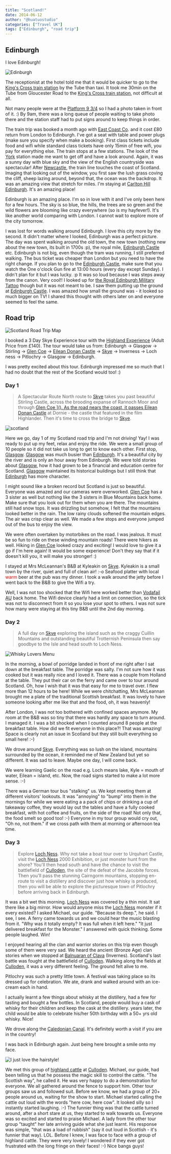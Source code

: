 ```yaml
---
title: "Scotland!"
date: 2014-06-12
author: "@huatuostudio"
categories: ["Travel UK"]
tags: ["Edinburgh", "road trip"]
---
```


## Edinburgh

I love Edinburgh!

![Edinburgh](https://lh3.googleusercontent.com/pw/AL9nZEWvT7GRF6Tlu6khvf2iZa_o5_-M_4Vs21sdAXYhs4jt4BFCVJ9ld3Hi7UN5FfcKtpZc-fQuEnrWDN5cBYpjPl1H1f750DFjNX0yOO8vC-cUGrD-VHnnNVgVg-I51CFnFU6c3UWANdA7jL5GU4S2rwek=w800-h533-no?authuser=0 "Edinburgh")

The receptionist at the hotel told me that it would be quicker to go to the [King's Cross train station](http://www.networkrail.co.uk/london-kings-cross-station/) by the Tube than taxi. It took me 30min on the Tube from Gloucester Road to the [King's Cross train station](http://www.networkrail.co.uk/london-kings-cross-station/), not difficult at all.

Not many people were at the [Platform 9 3/4](http://harrypotter.wikia.com/wiki/King's_Cross_Station) so I had a photo taken in front of it. :) By 9am, there was a long queue of people waiting to take photo there and the station staff had to put signs around to keep things in order.

The train trip was booked a month ago with [East Coast Co](http://www.eastcoast.co.uk/). and it cost £80 return from London to Edinburgh. I've got a seat with table and power plugs (make sure you specify when make a booking). First class tickets include food and wifi while standard class tickets have only 15min of free wifi, you pay for everything else. The train stops at a few stations. The look of the [York](http://www.visityork.org/) station made me want to get off and have a look around. Again, it was a sunny day with blue sky and the view of the English countryside was spectacular! After [Newcastle](http://en.wikipedia.org/wiki/Newcastle_upon_Tyne), the train line touches the coast of Scotland. Imaging that looking out of the window, you first saw the lush grass coving the cliff, sheep lazing around, beyond that, the ocean was the backdrop. It was an amazing view that stretch for miles. I'm staying at [Carlton Hill Edinburgh](http://www.edinburghguide.com/parks/caltonhill). It's an amazing place! 

Edinburgh is an amazing place. I'm so in love with it and I've only been here for a few hours. The sky is so blue, the hills, the trees are so green and the wild flowers are blooming like crazy everywhere (so is my hayfever!). It's like another world comparing with London. I cannot wait to explore more of the city tomorrow.

I was lost for words walking around Edinburgh. I love this city more by the second. It didn't matter where I looked, Edinburgh was a perfect picture. The day was spent walking around the old town, the new town (nothing new about the new town, its built in 1700s :p), the royal mile, [Edinburgh Castle](http://www.edinburghcastle.gov.uk/) etc. Edinburgh is not big, even though the tram was running, I still preferred walking. The bus ticket was cheaper than London but you need to have the right change. If you plan to go to the [Edinburgh Castle](http://www.edinburghcastle.gov.uk/), make sure that you watch the One o'clock Gun fire at 13:00 hours (every day except Sunday). I didn't plan for it but I was lucky. :p It was so loud because I was steps away from the canon. Very cool!! I looked up for [the Royal Edinburgh Military Tattoo](http://www.edintattoo.co.uk/) though but it was not meant to be. I saw them putting up the ground at [Edinburgh Castle](http://www.edinburghcastle.gov.uk/). I was amazed how small the ground was - it looked so much bigger on TV! I shared this thought with others later on and everyone seemed to feel the same.

## Road trip

![Scotland Road Trip Map](https://lh3.googleusercontent.com/fKPfABLCrIJfb-87ibuqwBFOvFnjMBQ832rfu13P_607mT2X8dvxeosWB41ftKkAXaGhoneBYKpRCSLyQ4ijkOWUIuS3taktnLNycJ7FuPwD6jL4cK98VZDPW3TORYlsjfMJ7DE8JagKIKPqbO4p9RBlu4M_GHB1A6ACACQciILhiJ7bYjUfZ1vn17Vf45LFJphV2LeVQN2V5-hVZ7TDJsF5NPJU3iArPWZxpV5GKzU6Ej9kGp30FZAQFBcjLzkFEZ2cpzckM5itS2NIl-3d9FSEtSyrNQ7OZ0qXqqkZzn90TNZ8V_752YaZIznfTD3q4nApOyibN2zD0ncbeajz0J89CsmXTW9UapzTbQBakAREVC18RiQ6zksbIvTFW1CF342E0lDK1mIQ2QvhitKpWZWZYxCjBS6hfzAv8DQtRCDN4gkPRw0jehlB4gdS2NFaW-3kr9IAvvMpO_iIlmzLj536IamMd7Ni_RXCVg_F4f1UDHSl1wJkY7uygXKwOscAHaqAcsg5PtrfX5fqC1kJbtGLWAZ_mzX56M1bFB4zqWB0neeDz93-BVEbg5KRQnzldAsxEexlLKrJ0KTnPBEFxw7dMQcKXFgDffpq3oU=w532-h525-no "Scotland Road Trip Map")

I booked a 3 Day Skye Experience tour with the [Highland Experience](http://www.highlandexperience.com/tours/edinburgh/Skye-Tour.htm) (Adult Price from £140). The tour would take us from: Edinburgh -&gt; Glasgow -&gt; Stirling -&gt; [Glen Coe](http://en.wikipedia.org/wiki/Glen_Coe) -&gt; [Eilean Donan Castle](http://www.EileanDonanCastle.com) -&gt; [Skye](ttp://www.theskyeguide.com/about-skye-mainmenu-40/island-overview) -&gt; Inverness -&gt; Loch ness -&gt; Pitlochry -&gt; Glasgow -&gt; Edinburgh.

I was pretty excited about this tour. Edinburgh impressed me so much that I had no doubt that the rest of the Scotland would too! :)

### Day 1

>A Spectacular Route North route to [Skye](http://www.theskyeguide.com/about-skye-mainmenu-40/island-overview) takes you past beautiful Stirling Castle, across the brooding expanse of Rannoch Moor and through <a title="Glen Coe" href="http://en.wikipedia.org/wiki/Glen_Coe" target="_blank" rel="noopener noreferrer">Glen Coe ](). As the road nears the coast, it passes [Eilean Donan Castle](http://www.EileanDonanCastle.com) at Dornie - the castle that featured in the film Highlander. Then it's time to cross the bridge to [Skye](http://www.theskyeguide.com/about-skye-mainmenu-40/island-overview).

![scotland](https://lh3.googleusercontent.com/wkQocz-dPI6sOAaqPgxH3sRyvc0ZO7vG3Jl7W-d3j-dahMLMbwrkG-fk0Qe-ufmOl6n_Ul8aTMgSN2E32wq9SotMqlnRmpfX0PYu7uGmSQ7BvZuntKHGdjfeylNhwga4L5z_a8dNGRnZJHBtcHptVOVjQxiPjyYMS4YJGZxIvN56a97FqzP9JNoobuMfPIMeeeqr50iy3OZwC872ufLYqs8_zTsJSyf_qw9SSV_N6T5Ff--OFoh_nA3pY2XsUFvwpOp7MP9TiXcb0LTibTv0AR4IzAcb7lSnlhRvwooD3s7lG2adUJb1K5W6F3KCGLMqJKY5ihiN359jNopUYGDDOxtzIKHsH1Ew52qofM-9d3NkRjn0ksqw-MHB0wHwQXiB4yim7l4rAsjg9lKBhaNFs844YeNAcNPUx_NLeAoovnCnlYte0FCIc6B2ijRlPoSY_4hdSKZtAqGU7ooJtMzjJ_ospxS6fr7rB9X62u1yJXVvz7g6rRR6jOsNpDrEyO3nHaeDSccJQC-xHu-8Q0Wk14Ro2MCGjkcblcnJv4Z_JtWMUb0Omkpo1_pGqkH3F07NyVs9svzLbAJg3jCwk-aCuy9dO7EVrhATF1TnrOI=w300-h225-no "scotland")

Here we go, day 1 of my Scotland road trip and I'm not driving! Yay! I was ready to put up my feet, relax and enjoy the ride. We were a small group of 10 people so it did not take us long to get to know each other. First stop, [Glasgow](https://www.glasgow.gov.uk/). [Glasgow](https://www.glasgow.gov.uk/) was much busier than [Edinburgh](http://me.huatuostudio.com/2014/06/12/edinburgh/). It's a beautiful city by the river and is only an hour away from Edinburgh. We were told stories about [Glasgow](https://www.glasgow.gov.uk/), how it had grown to be a financial and education centre for Scotland. [Glasgow](https://www.glasgow.gov.uk/) maintained its historical buildings but I still think that [Edinburgh](http://me.huatuostudio.com/2014/06/12/edinburgh/) has more character.

I might sound like a broken record but Scotland is just so beautiful. Everyone was amazed and our cameras were overworked. [Glen Coe](http://en.wikipedia.org/wiki/Glen_Coe) has a 3 sister as well but nothing like the 3 sisters in Blue Mountains back home. Make sure that you look out for them when you are there. The mountains still had snow tops. It was drizzling but somehow, I felt that the mountains looked better in the rain. The low rainy clouds softened the mountain edges. The air was crisp clear as well. We made a few stops and everyone jumped out of the bus to enjoy the view.

We were often overtaken by motorbikes on the road. I was jealous. It must be so fun to ride on these winding mountain roads! There were hikers as well. Hiking in [Glen Coe](http://en.wikipedia.org/wiki/Glen_Coe) looked crazy and exciting! I would love to give it a go if I'm here again! It would be some experience! Don't they say that if it doesn't kill you, it will make you stronger! :)

I stayed at Mrs McLeannan's B&amp;B at Kyleakin on [Skye](http://www.theskyeguide.com/about-skye-mainmenu-40/island-overview). Kyleakin is a small town by the river, quiet and full of clean air! :-o Seafood platter with local <span style="color:#ff0000;">warm</span> beer at the pub was my dinner. I took a walk around the jetty before I went back to the B&amp;B to give the Wifi a try.

Well, I was not too shocked that the Wifi here worked better than [Vodafail AU](http://www.vodafone.com.au) back home. The Wifi device clearly had a limit on connection, so the tick was not to disconnect from it so you lose your spot to others. I was not sure how many were staying at this tiny B&amp;B until the 2nd day morning.

### Day 2

>A full day on [Skye](http://www.theskyeguide.com/about-skye-mainmenu-40/island-overview) exploring the island such as the craggy Cuillin Mountains and outstanding beautiful Trotternish Peninsula then say goodbye to the Isle and head south to Loch Ness.

![Whisky Lovers Menu](https://lh3.googleusercontent.com/ej4YSRh71I_pqKCJojIDslPqxrSGU586iFFS6oda_boV6NRqYEvMv9_JPNcTwZahqUNfmVyLg2zJPdGNn2yZaDpkA6rH3KfBcvvSSp7LdG_dRJh-kT4fxKIFIInQncegoi72Aq0qP9fycnCO8JU5zf6QBJohZBUy6UrY8lBE-HrIgLf21KG_3j7_qqMf8ogU70lcAaKV5Tt9PePRdzRfPBjUBdYWb1nzG9MmmNvAGtNx7kqKHF_YUEG6LGrLpC0ohvFOGaPumb5YCG2i3sd-uvbf-S9YH58eRW-hL4CKMRoggU6P6DJvNyrBYmLokZ96628Bk10gTA_NlQpiwmHQWvyhzdExf1ezo7jTvwPDJm7gxWkP66PRTuXUNaIdXEvCqaMSqpmSddzVot5e6qYByAXaqB-Er6ztipn4CwXyanuO4gCrdEpJOyMy_tMuXs1cK_QLAp2WxxsP0IBBc9Kz4vV8a5KKkhkpMjERzbqG6RXCmY9noBFLz1kec7_Er8k2GXM0ezj2QDvTfDkxMGw16KU13F3T44-d4-kOoi5rN8uIdh-WJzwOz-C4zCYmjxBi1rPp1T95NRmupY4t0uJQgcR7gVTQd9kYC5Y0hTQ=w200-h267-no "Whisky Lovers Menu")

In the morning, a bowl of porridge landed in front of me right after I sat down at the breakfast table. The porridge was salty. I'm not sure how it was cooked but it was really nice and I loved it. There was a couple from Holland at the table. They put their car on the ferry and came over to tour around Scotland. Oh, how I wish that it was that easy for me to travel over. I flew more than 12 hours to be here! While we were chitchatting, Mrs McLeannan brought me a plate of the traditional Scottish breakfast. It was lovely to have someone looking after me like that and the food, oh, it was heavenly!

After London, I was not too bothered with confined spaces anymore. My room at the B&amp;B was so tiny that there was hardly any space to turn around. I managed it. I was a bit shocked when I counted around 8 people at the breakfast table. How did we fit everyone in this place?! That was amazing! Space is clearly not an issue in Scotland but they still built everything so small here! :-)

We drove around [Skye](http://www.theskyeguide.com/about-skye-mainmenu-40/island-overview). Everything was so lush on the island, mountains surrounded by the ocean, it reminded me of New Zealand but yet so different. It was sad to leave. Maybe one day, I will come back.

We were learning Gaelic on the road e.g. Loch means lake, Kyle = mouth of water, Eilean = island, etc. Now, the road signs started to make a lot more sense. :-)

There was a German tour bus "stalking" us. We kept meeting them at different visitors' lookouts. It was "annoying" to "bump" into them in the mornings for while we were eating a a pack of chips or drinking a cup of takeaway coffee, they would lay out the tables and have a fully cooked breakfast, with hot coffee and fruits, on the side of the road! Not only that, the food smelt so good too! :-) Everyone in my tour group would cry out, "Oh no, not them." if we cross path with them at morning or afternoon tea time.

### Day 3

>Explore [Loch Ness](http://en.wikipedia.org/wiki/Loch_Ness). Why not take a boat tour over to Urquhart Castle, visit the [Loch Ness](http://en.wikipedia.org/wiki/Loch_Ness) 2000 Exhibition, or just monster hunt from the shore? You'll then head south and have the chance to visit the battlefield of [Culloden](http://www.nts.org.uk/Culloden/Home/), the site of the defeat of the Jacobite forces. Then you'll pass the stunning Cairngorm mountains, stopping en-route to visit a distillery and discover just how whisky is produced, then you will be able to explore the picturesque town of Pitlochry before arriving back in Edinburgh.

It was a bit wet this morning. [Loch Ness](ttp://en.wikipedia.org/wiki/Loch_Ness) was covered by a thin mist. It sat there like a big mirror. How would anyone miss the [Loch Ness](ttp://en.wikipedia.org/wiki/Loch_Ness) monster if it every existed? I asked Michael, our guide. "Because its deep.", he said. I see, I see. A ferry came towards us and we could hear the music blasting from it. "Why was it totally empty? It was full when it left here." "It just delivered breakfast for the Monster." I answered with quick thinking. Some people laughed. Win!

I enjoyed hearing all the clan and warrior stories on this trip even though some of them were very sad. We heard the ancient (Bronze Age) clan stories when we stopped at [Balnuaran of Clava](http://en.wikipedia.org/wiki/Clava_cairn) (Invernes). Scotland's last battle was fought at the battlefield of [Culloden](http://www.nts.org.uk/Culloden/Home/). Walking along the fields at [Culloden](http://www.nts.org.uk/Culloden/Home/), it was a very different feeling. The ground felt alive to me.

Pitlochry was such a pretty little town. A festival was taking place so its dressed up for celebration. We ate, drank and walked around with an ice-cream each in hand.

I actually learnt a few things about whisky at the distillery, had a few for tasting and bought a few bottles. In Scotland, people would buy a cask of whisky for their children and keep the cask at the distillery. years later, the child would be able to celebrate his/her 50th birthday with a 50+ yrs old whisky. Nice!

We drove along the [Caledonian Canal](http://www.scottishcanals.co.uk/our-canals/caledonian-canal). It's definitely worth a visit if you are in the country!

I was back in Edinburgh again. Just being here brought a smile onto my face.

![I just love the hairstyle!](https://lh3.googleusercontent.com/SK8nPNjRqShMhNxzSrDMhVLTHg9_SqZtiltmDOs1u7IoZy1-EFFN35jgRMUuoQbv9qBFflKpnOZow6mp-9MQkVu40gD7YO2Cs3MSYmuk3S0aiNkw9ylSmJ_11ggUYit4RUExUJxl_cLRzzGh04fdL51ftbMs_QnL3zS44wW3P_8cKkKH_MuOmW7N_DwlwUhFRbFMP1nKMoVIS0czshG_RsRnJtpV_wwFKPGi9wx0gUaq0uZLKY4ECQNWuCghOLoAud6gTNZJ-MpZq_IaYM_BltUuV_zbXyLsHwshkvVM5ptOEZCGOvJ4iSj0131P40t8XGywrb89Js2EWS0aleZoTdeMuRH5IHAV-EYwOTyCu16K5aZiHqW_4II8yhxqGvfekuNLlEMghgUQC5wNxcY7An6bn_TNpO2pN20_YpZLOZAaiL13uM_JOKLqx7iMfLNKiBTvzwoMamAO2rN7teC1FGrf2hF2bmJ-T1ot-HqXtBghpaa_3hYAt7D_WXAqjLAMZgp52aKhs29mH1qvnPw7I6NUmCeh84UaTj8uOzKqYhuy3KM1Z0zGr0HJmRpRKwnWcd23zgmq4VvonEmPN9RfZPpdMHk0COm45CrUxmc=w798-h375-no "I just love the hairstyle!")

We met this group of [highland cattle](http://en.wikipedia.org/wiki/Highland_cattle) at [Culloden](http://www.nts.org.uk/Culloden/Home/). Michael, our guide, had been telling us that he possess the magic skill to control the cattle. "The Scottish way", he called it. He was very happy to do a demonstration for everyone. We all gathered around the fence to support him. Other tour groups saw us and followed suit. Before we know, we had a group of 20+ people around us, waiting for the show to start. Michael started calling the cattle out loud with the words "here cow, here cow". It looked silly so I instantly started laughing. :-) The funnier thing was that the cattle turned around, after a short stare at us, they started to walk towards us. Everyone was so excited and started to praise Michael. A lady from the other tour group "taught" her late arriving guide what she just learnt. His response was simple, "that was a load of rubbish" (say it out loud in Scottish - it's funnier that way). LOL. Before I knew, I was face to face with a group of highland cattle. They were very lovely! I wondered if they ever got frustrated with the long fringe on their faces! :-) Nice bangs guys!